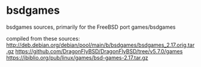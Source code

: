 # bsdgames
bsdgames sources, primarily for the FreeBSD port games/bsdgames

compiled from these sources:
 http://deb.debian.org/debian/pool/main/b/bsdgames/bsdgames_2.17.orig.tar.gz
 https://github.com/DragonFlyBSD/DragonFlyBSD/tree/v5.7.0/games
 https://ibiblio.org/pub/linux/games/bsd-games-2.17.tar.gz
 
